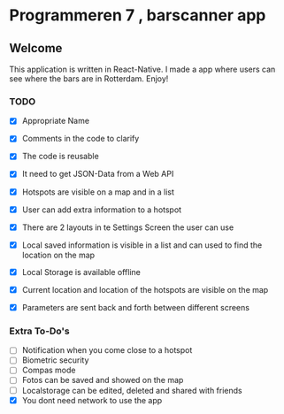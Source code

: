 # Programmeren 7 , barscanner app

## Welcome
This application is written in React-Native. I made a app where users can see where the bars are in Rotterdam. Enjoy!
### TODO
- [x]  Appropriate Name
- [x]  Comments in the code to clarify
- [X]  The code is reusable
- [x]  It need to get JSON-Data from a Web API
- [x]  Hotspots are visible on a map and in a list
- [X]  User can add extra information to a hotspot
- [x]  There are 2 layouts in te Settings Screen the user can use
- [X]  Local saved information is visible in a list and can used to find the location on the map
- [X]  Local Storage is available offline
- [x]  Current location and location of the hotspots are visible on the map
- [x]  Parameters are sent back and forth between different screens


### Extra To-Do's
- [ ] Notification when you come close to a hotspot
- [ ] Biometric security
- [ ] Compas mode
- [ ] Fotos can be saved and showed on the map
- [ ] Localstorage can be edited, deleted and shared with friends
- [X] You dont need network to use the app

